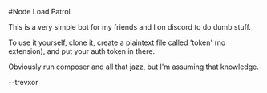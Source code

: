 #Node Load Patrol

This is a very simple bot for my friends and I on discord to do dumb stuff. 

To use it yourself, clone it, create a plaintext file called 'token' (no extension), and put your auth token in there. 

Obviously run composer and all that jazz, but I'm assuming that knowledge. 

--trevxor